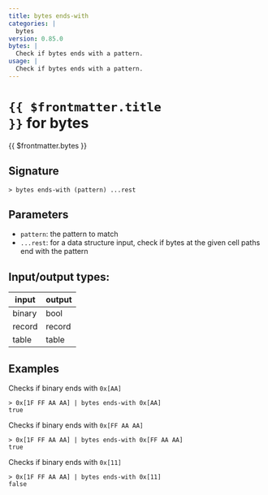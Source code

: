 ```yaml
---
title: bytes ends-with
categories: |
  bytes
version: 0.85.0
bytes: |
  Check if bytes ends with a pattern.
usage: |
  Check if bytes ends with a pattern.
---
```

<!-- This file is automatically generated. Please edit the command in https://github.com/nushell/nushell instead. -->

# <code>{{ $frontmatter.title }}</code> for bytes

<div class='command-title'>{{ $frontmatter.bytes }}</div>

## Signature

```> bytes ends-with (pattern) ...rest```

## Parameters

 -  `pattern`: the pattern to match
 -  `...rest`: for a data structure input, check if bytes at the given cell paths end with the pattern


## Input/output types:

| input  | output |
| ------ | ------ |
| binary | bool   |
| record | record |
| table  | table  |
## Examples

Checks if binary ends with `0x[AA]`
```shell
> 0x[1F FF AA AA] | bytes ends-with 0x[AA]
true
```

Checks if binary ends with `0x[FF AA AA]`
```shell
> 0x[1F FF AA AA] | bytes ends-with 0x[FF AA AA]
true
```

Checks if binary ends with `0x[11]`
```shell
> 0x[1F FF AA AA] | bytes ends-with 0x[11]
false
```
